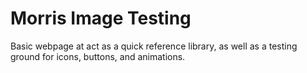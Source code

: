 # Morris Image Testing
Basic webpage at act as a quick reference library, as well as a testing ground for icons, buttons, and animations.

